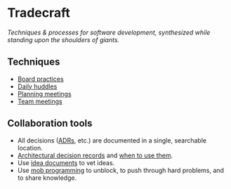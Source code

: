 # Tradecraft

_Techniques & processes for software development, synthesized while standing upon the shoulders of giants._

## Techniques

- [Board practices](board-practices.md)
- [Daily huddles](daily-huddles.md)
- [Planning meetings](planning-meetings.md)
- [Team meetings](team-meetings.md)

## Collaboration tools 

- All decisions ([ADRs](architectural-decision-records.md), etc.) are documented in a single, searchable location.
- [Architectural decision records](tradecraft/architectural-decision-records.md) and [when to use them](tradecraft/flowchart.md).
- Use [idea documents](idea-documents.md) to vet ideas.
- Use [mob programming](mob-programming.md) to unblock, to push through hard problems, and to share knowledge.

<!--stackedit_data:
eyJoaXN0b3J5IjpbLTgxMzE4NjM0MiwxMDExMTk0MDYsLTMwNz
QzNjYyNiwtNjU2NTI5MDc3XX0=
-->